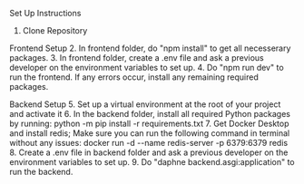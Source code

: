 Set Up Instructions

1. Clone Repository

Frontend Setup
2. In frontend folder, do "npm install" to get all necesserary packages. 
3. In frontend folder, create a .env file and ask a previous developer on the environment variables to set up.
4. Do "npm run dev" to run the frontend. If any errors occur, install any remaining required packages.

Backend Setup
5. Set up a virtual environment at the root of your project and activate it
6. In the backend folder, install all required Python packages by running: python -m pip install -r requirements.txt
7. Get Docker Desktop and install redis; Make sure you can run the following command in terminal without any issues: docker run -d --name redis-server -p 6379:6379 redis
8. Create a .env file in backend folder and ask a previous developer on the environment variables to set up.
9. Do "daphne backend.asgi:application" to run the backend.

